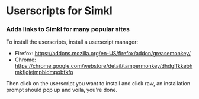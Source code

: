 # Userscripts for Simkl
### Adds links to Simkl for many popular sites

To install the userscripts, install a userscript manager:
- Firefox: https://addons.mozilla.org/en-US/firefox/addon/greasemonkey/
- Chrome: https://chrome.google.com/webstore/detail/tampermonkey/dhdgffkkebhmkfjojejmpbldmpobfkfo

Then click on the userscript you want to install and click raw, an installation prompt should pop up and voila, you're done.
